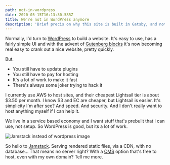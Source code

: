 ```yaml
---
path: not-in-wordpress
date: 2020-05-15T16:13:30.585Z
title: We're not in WordPress anymore
description: 'Brief precis on why this site is built in Gatsby, and not WordPress.'
---
```

Normally, I'd turn to [WordPress](https://wordpress.org) to build a website. It's easy to use, has a fairly simple UI and with the advent of [Gutenberg blocks](https://wordpress.org/gutenberg/) it's now becoming real easy to crank out a nice website, pretty quickly.

But.

* You still have to update plugins
* You still have to pay for hosting
* It's a lot of work to make it fast
* There's always some joker trying to hack it

I currently use AWS to host sites, and their cheapest Lightsail tier is about $3.50 per month. I know S3 and EC are cheaper, but Lightsail is easier. It's simplicity I'm after see? And speed. And security. And I don't really want to host anything myself if I can help it. 

We live in a service based economy and I want stuff that's prebuilt that I can use, not setup. So WordPress is good, but its a lot of work.

![Jamstack instead of wordpress image](/assets/jamstack_cover.jpg)

So hello to [Jamstack](https://jamstack.org/). Serving rendered static files, via a CDN, with no database... That means no server right? With a [CMS](https://www.netlifycms.org/) option that's free to host, even with my own domain? Tell me more.
